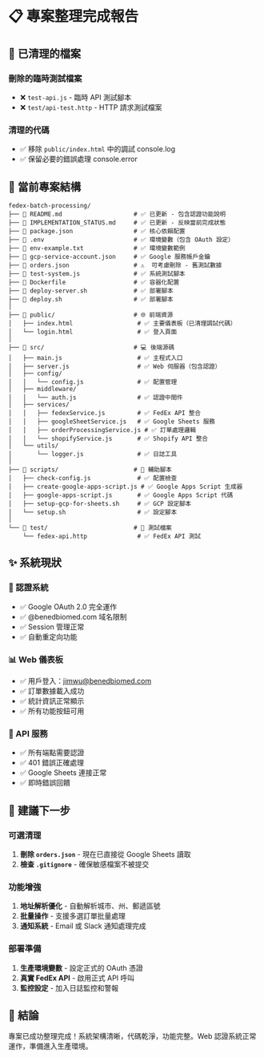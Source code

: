 # 📋 專案整理完成報告

## 🧹 已清理的檔案

### 刪除的臨時測試檔案

- ❌ `test-api.js` - 臨時 API 測試腳本
- ❌ `test/api-test.http` - HTTP 請求測試檔案

### 清理的代碼

- ✅ 移除 `public/index.html` 中的調試 console.log
- ✅ 保留必要的錯誤處理 console.error

## 📁 當前專案結構

```
fedex-batch-processing/
├── 📄 README.md                    # ✅ 已更新 - 包含認證功能說明
├── 📄 IMPLEMENTATION_STATUS.md     # ✅ 已更新 - 反映當前完成狀態
├── 📄 package.json                 # ✅ 核心依賴配置
├── 📄 .env                         # ✅ 環境變數（包含 OAuth 設定）
├── 📄 env-example.txt              # ✅ 環境變數範例
├── 📄 gcp-service-account.json     # ✅ Google 服務帳戶金鑰
├── 📄 orders.json                  # ⚠️  可考慮刪除 - 舊測試數據
├── 📄 test-system.js               # ✅ 系統測試腳本
├── 🐳 Dockerfile                   # ✅ 容器化配置
├── 🚀 deploy-server.sh             # ✅ 部署腳本
├── 🚀 deploy.sh                    # ✅ 部署腳本
│
├── 📁 public/                      # 🌐 前端資源
│   ├── index.html                  # ✅ 主要儀表板（已清理調試代碼）
│   └── login.html                  # ✅ 登入頁面
│
├── 📁 src/                         # 💻 後端源碼
│   ├── main.js                     # ✅ 主程式入口
│   ├── server.js                   # ✅ Web 伺服器（包含認證）
│   ├── config/
│   │   └── config.js               # ✅ 配置管理
│   ├── middleware/
│   │   └── auth.js                 # ✅ 認證中間件
│   ├── services/
│   │   ├── fedexService.js         # ✅ FedEx API 整合
│   │   ├── googleSheetService.js   # ✅ Google Sheets 服務
│   │   ├── orderProcessingService.js # ✅ 訂單處理邏輯
│   │   └── shopifyService.js       # ✅ Shopify API 整合
│   └── utils/
│       └── logger.js               # ✅ 日誌工具
│
├── 📁 scripts/                     # 🔧 輔助腳本
│   ├── check-config.js             # ✅ 配置檢查
│   ├── create-google-apps-script.js # ✅ Google Apps Script 生成器
│   ├── google-apps-script.js       # ✅ Google Apps Script 代碼
│   ├── setup-gcp-for-sheets.sh     # ✅ GCP 設定腳本
│   └── setup.sh                    # ✅ 設定腳本
│
└── 📁 test/                        # 🧪 測試檔案
    └── fedex-api.http              # ✅ FedEx API 測試
```

## ✨ 系統現狀

### 🔐 認證系統

- ✅ Google OAuth 2.0 完全運作
- ✅ @benedbiomed.com 域名限制
- ✅ Session 管理正常
- ✅ 自動重定向功能

### 📊 Web 儀表板

- ✅ 用戶登入：jimwu@benedbiomed.com
- ✅ 訂單數據載入成功
- ✅ 統計資訊正常顯示
- ✅ 所有功能按鈕可用

### 🔌 API 服務

- ✅ 所有端點需要認證
- ✅ 401 錯誤正確處理
- ✅ Google Sheets 連接正常
- ✅ 即時錯誤回饋

## 🎯 建議下一步

### 可選清理

1. **刪除 `orders.json`** - 現在已直接從 Google Sheets 讀取
2. **檢查 `.gitignore`** - 確保敏感檔案不被提交

### 功能增強

1. **地址解析優化** - 自動解析城市、州、郵遞區號
2. **批量操作** - 支援多選訂單批量處理
3. **通知系統** - Email 或 Slack 通知處理完成

### 部署準備

1. **生產環境變數** - 設定正式的 OAuth 憑證
2. **真實 FedEx API** - 啟用正式 API 呼叫
3. **監控設定** - 加入日誌監控和警報

## 🎉 結論

專案已成功整理完成！系統架構清晰，代碼乾淨，功能完整。Web 認證系統正常運作，準備進入生產環境。
